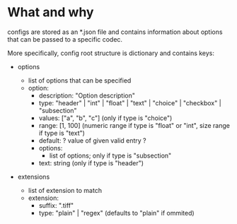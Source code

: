 # What and why
configs are stored as an *.json file and contains information about options that can be passed to a specific codec.

More specifically, config root structure is dictionary and contains keys:
* options
    * list of options that can be specified
    * option:
        * description: "Option description"
        * type: "header" | "int" | "float" | "text" | "choice" | "checkbox" | "subsection"
        * values: ["a", "b", "c"] (only if type is "choice")
        * range: [1, 100] (numeric range if type is "float" or "int", size range if type is "text")
        * default: ? value of given valid entry ?
        * options:
            * list of options; only if type is "subsection"
        * text: string (only if type is "header")

* extensions
    * list of extension to match
    * extension:
        * suffix: ".tiff"
        * type: "plain" | "regex" (defaults to "plain" if ommited)
